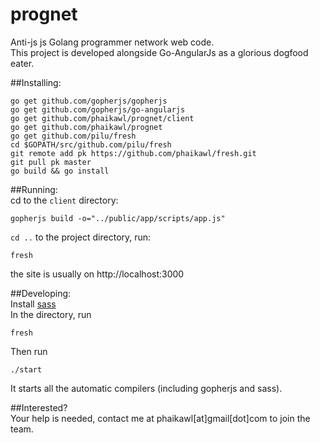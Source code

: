 prognet
=======

Anti-js js Golang programmer network web code.  
This project is developed alongside Go-AngularJs as a glorious dogfood eater.  

##Installing:
    
    go get github.com/gopherjs/gopherjs  
    go get github.com/gopherjs/go-angularjs  
    go get github.com/phaikawl/prognet/client
    go get github.com/phaikawl/prognet
    go get github.com/pilu/fresh
    cd $GOPATH/src/github.com/pilu/fresh  
    git remote add pk https://github.com/phaikawl/fresh.git  
    git pull pk master  
    go build && go install  
  

##Running:  
cd to the `client` directory:
    
    gopherjs build -o="../public/app/scripts/app.js"
`cd ..` to the project directory, run:
    
    fresh
the site is usually on http://localhost:3000

##Developing:  
Install [sass](http://sass-lang.com/install)  
In the directory,
run

    fresh
Then run
    
    ./start
It starts all the automatic compilers (including gopherjs and sass).  

##Interested?  
Your help is needed, contact me at phaikawl[at]gmail[dot]com to join the team.
